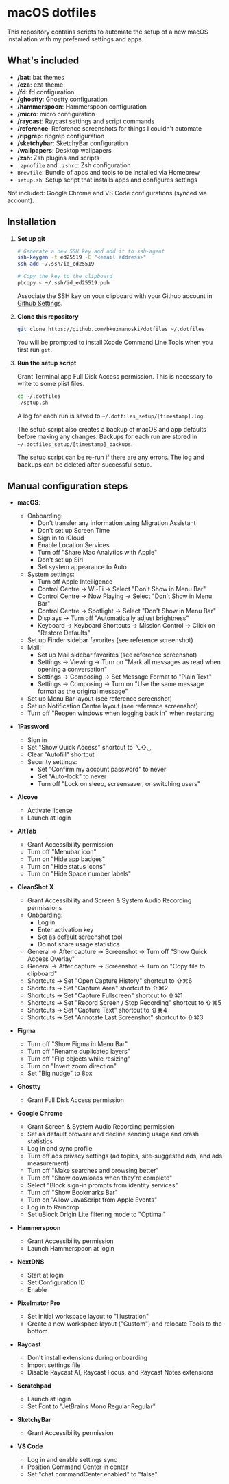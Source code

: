 # macOS dotfiles

This repository contains scripts to automate the setup of a new macOS installation with my preferred settings and apps.

## What's included

- **/bat**: bat themes
- **/eza**: eza theme
- **/fd**: fd configuration
- **/ghostty**: Ghostty configuration
- **/hammerspoon**: Hammerspoon configuration
- **/micro**: micro configuration
- **/raycast**: Raycast settings and script commands
- **/reference**: Reference screenshots for things I couldn't automate
- **/ripgrep**: ripgrep configuration
- **/sketchybar**: SketchyBar configuration
- **/wallpapers**: Desktop wallpapers
- **/zsh**: Zsh plugins and scripts
- `.zprofile` and `.zshrc`: Zsh configuration
- `Brewfile`: Bundle of apps and tools to be installed via Homebrew
- `setup.sh`: Setup script that installs apps and configures settings

Not included: Google Chrome and VS Code configurations (synced via account).

## Installation

1. **Set up git**

   ```zsh
   # Generate a new SSH key and add it to ssh-agent
   ssh-keygen -t ed25519 -C "<email address>"
   ssh-add ~/.ssh/id_ed25519

   # Copy the key to the clipboard
   pbcopy < ~/.ssh/id_ed25519.pub
   ```

   Associate the SSH key on your clipboard with your Github account in [Github Settings](https://github.com/settings/keys).

2. **Clone this repository**

   ```zsh
   git clone https://github.com/bkuzmanoski/dotfiles ~/.dotfiles
   ```

   You will be prompted to install Xcode Command Line Tools when you first run `git`.

3. **Run the setup script**

   Grant Terminal.app Full Disk Access permission. This is necessary to write to some plist files.

   ```zsh
   cd ~/.dotfiles
   ./setup.sh
   ```

   A log for each run is saved to `~/.dotfiles_setup/[timestamp].log`.

   The setup script also creates a backup of macOS and app defaults before making any changes. Backups for each run are stored in `~/.dotfiles_setup/[timestamp]_backups`.

   The setup script can be re-run if there are any errors. The log and backups can be deleted after successful setup.

## Manual configuration steps

- **macOS**:

  - Onboarding:
    - Don't transfer any information using Migration Assistant
    - Don't set up Screen Time
    - Sign in to iCloud
    - Enable Location Services
    - Turn off "Share Mac Analytics with Apple"
    - Don't set up Siri
    - Set system appearance to Auto
  - System settings:
    - Turn off Apple Intelligence
    - Control Centre → Wi-Fi → Select "Don't Show in Menu Bar"
    - Control Centre → Now Playing → Select "Don't Show in Menu Bar"
    - Control Centre → Spotlight → Select "Don't Show in Menu Bar"
    - Displays → Turn off "Automatically adjust brightness"
    - Keyboard → Keyboard Shortcuts -> Mission Control -> Click on "Restore Defaults"
  - Set up Finder sidebar favorites (see reference screenshot)
  - Mail:
    - Set up Mail sidebar favorites (see reference screenshot)
    - Settings → Viewing → Turn on "Mark all messages as read when opening a conversation"
    - Settings → Composing → Set Message Format to "Plain Text"
    - Settings → Composing → Turn on "Use the same message format as the original message"
  - Set up Menu Bar layout (see reference screenshot)
  - Set up Notification Centre layout (see reference screenshot)
  - Turn off "Reopen windows when logging back in" when restarting

- **1Password**

  - Sign in
  - Set "Show Quick Access" shortcut to ⌥⇧␣
  - Clear "Autofill" shortcut
  - Security settings:
    - Set "Confirm my account password" to never
    - Set "Auto-lock" to never
    - Turn off "Lock on sleep, screensaver, or switching users"

- **Alcove**

  - Activate license
  - Launch at login

- **AltTab**

  - Grant Accessibility permission
  - Turn off "Menubar icon"
  - Turn on "Hide app badges"
  - Turn on "Hide status icons"
  - Turn on "Hide Space number labels"

- **CleanShot X**

  - Grant Accessibility and Screen & System Audio Recording permissions
  - Onboarding:
    - Log in
    - Enter activation key
    - Set as default screenshot tool
    - Do not share usage statistics
  - General → After capture → Screenshot → Turn off "Show Quick Access Overlay"
  - General → After capture → Screenshot → Turn on "Copy file to clipboard"
  - Shortcuts → Set "Open Capture History" shortcut to ⇧⌘6
  - Shortcuts → Set "Capture Area" shortcut to ⇧⌘2
  - Shortcuts → Set "Capture Fullscreen" shortcut to ⇧⌘1
  - Shortcuts → Set "Record Screen / Stop Recording" shortcut to ⇧⌘5
  - Shortcuts → Set "Capture Text" shortcut to ⇧⌘4
  - Shortcuts → Set "Annotate Last Screenshot" shortcut to ⇧⌘3

- **Figma**

  - Turn off "Show Figma in Menu Bar"
  - Turn off "Rename duplicated layers"
  - Turn off "Flip objects while resizing"
  - Turn on "Invert zoom direction"
  - Set "Big nudge" to 8px

- **Ghostty**

  - Grant Full Disk Access permission

- **Google Chrome**

  - Grant Screen & System Audio Recording permission
  - Set as default browser and decline sending usage and crash statistics
  - Log in and sync profile
  - Turn off ads privacy settings (ad topics, site-suggested ads, and ads measurement)
  - Turn off "Make searches and browsing better"
  - Turn off "Show downloads when they're complete"
  - Select "Block sign-in prompts from identity services"
  - Turn off "Show Bookmarks Bar"
  - Turn on "Allow JavaScript from Apple Events"
  - Log in to Raindrop
  - Set uBlock Origin Lite filtering mode to "Optimal"

- **Hammerspoon**

  - Grant Accessibility permission
  - Launch Hammerspoon at login

- **NextDNS**

  - Start at login
  - Set Configuration ID
  - Enable

- **Pixelmator Pro**

  - Set initial workspace layout to "Illustration"
  - Create a new workspace layout ("Custom") and relocate Tools to the bottom

- **Raycast**

  - Don't install extensions during onboarding
  - Import settings file
  - Disable Raycast AI, Raycast Focus, and Raycast Notes extensions

- **Scratchpad**

  - Launch at login
  - Set Font to "JetBrains Mono Regular Regular"

- **SketchyBar**

  - Grant Accessibility permission

- **VS Code**

  - Log in and enable settings sync
  - Position Command Center in center
  - Set "chat.commandCenter.enabled" to "false"
